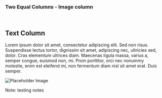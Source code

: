 ### Two Equal Columns - Image column
<br>
<div class="container">
  <div class="text-column">
    <h2>Text Column</h2>
    <p>Lorem ipsum dolor sit amet, consectetur adipiscing elit. Sed non risus. Suspendisse lectus tortor, dignissim sit amet, adipiscing nec, ultricies sed, dolor. Cras elementum ultrices diam. Maecenas ligula massa, varius a, semper congue, euismod non, mi. Proin porttitor, orci nec nonummy molestie, enim est eleifend mi, non fermentum diam nisl sit amet erat. Duis semper.</p>
  </div>

  <div class="image-column">
    <!-- <img src="https://via.placeholder.com/400x500" alt="Placeholder Image"> -->
    <img src="images/copilot-stack.png" alt="Placeholder Image">
  </div>
</div>

<!-- Add some speaker notes -->
Note: testing notes